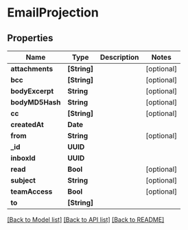 # EmailProjection

## Properties
Name | Type | Description | Notes
------------ | ------------- | ------------- | -------------
**attachments** | **[String]** |  | [optional] 
**bcc** | **[String]** |  | [optional] 
**bodyExcerpt** | **String** |  | [optional] 
**bodyMD5Hash** | **String** |  | [optional] 
**cc** | **[String]** |  | [optional] 
**createdAt** | **Date** |  | 
**from** | **String** |  | [optional] 
**_id** | **UUID** |  | 
**inboxId** | **UUID** |  | 
**read** | **Bool** |  | [optional] 
**subject** | **String** |  | [optional] 
**teamAccess** | **Bool** |  | [optional] 
**to** | **[String]** |  | 

[[Back to Model list]](../README#documentation-for-models) [[Back to API list]](../README#documentation-for-api-endpoints) [[Back to README]](../README)


